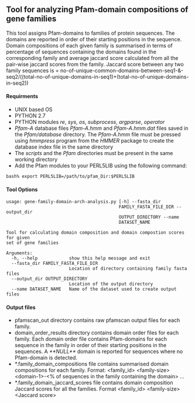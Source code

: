 ## Tool for analyzing Pfam-domain compositions of gene families
This tool assigns Pfam-domains to families of protein sequences. The domains are reported in order of their starting positions in the sequence. Domain compositions of each given family is summarised in terms of percentage of sequences containing the domains found in the corresponding family and average jaccard score calculated from all the pair-wise jaccard scores from the family. Jaccard score between any two family sequences is = no-of-unique-common-domains-between-seq1-&-seq2/((total-no-of-unique-domains-in-seq1)+(total-no-of-unique-domains-in-seq2)) 

#### Requirments
* UNIX based OS
* PYTHON 2.7
* PYTHON modules _re_, _sys_, _os_, _subprocess_, _argparse_, _operator_
* _Pfam-A_ database files _Pfam-A.hmm_ and _Pfam-A.hmm.dat_ files saved in the _Pfam\/database_ directory. The _Pfam-A.hmm_ file must be pressed using _hmmpress_ program from the _HMMER_ package to create the database index file in the same directory
* The _scripts_ and the _Pfam_ directories must be present in the same working directory
* Add the Pfam modules to your PERL5LIB using the following command:
```
bash% export PERL5LIB=/path/to/pfam_Dir:$PERL5LIB
```

#### Tool Options
```
usage: gene-family-domain-arch-analysis.py [-h] --fasta_dir
                                           FAMILY_FASTA_FILE_DIR --output_dir
                                           OUTPUT_DIRECTORY --name
                                           DATASET_NAME

Tool for calculating domain composition and domain compostion scores for given
set of gene families

Arguments:
  -h, --help            show this help message and exit
  --fasta_dir FAMILY_FASTA_FILE_DIR
                        Location of directory containing family fasta files
  --output_dir OUTPUT_DIRECTORY
                        Location of the output directory
  --name DATASET_NAME   Name of the dataset used to create output files

```

#### Output files
* pfamscan\_out directory contains raw pfamscan output files for each family.
* domain\_order\_results directory contains domain order files for each family. Each domain order file contains Pfam-domains for each sequence in the family in order of their starting positions in the sequences. A _\*\*NULL\*\*_ domain is reported for sequences where no Pfam-domain is detected.
* \*.family\_domain\_compositions file contains summarised domain compositions for each family. Format\: \<family\_id\> \<family-size\> \<domain\-1\>\-\<\% of sequences in the family containing the domain\> ... 
* \*.family\_domain\_jaccard\_scores file contains domain composition Jaccard scores for all the families. Format \<family\_id\> \<family-size\> \<Jaccard score\>


